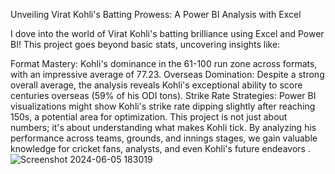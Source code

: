 Unveiling Virat Kohli's Batting Prowess: A Power BI Analysis with Excel

I dove into the world of Virat Kohli's batting brilliance using Excel and Power BI! This project goes beyond basic stats, uncovering insights like:

Format Mastery: Kohli's dominance in the 61-100 run zone across formats, with an impressive average of 77.23.
Overseas Domination: Despite a strong overall average, the analysis reveals Kohli's exceptional ability to score centuries overseas (59% of his ODI tons).
Strike Rate Strategies: Power BI visualizations might show Kohli's strike rate dipping slightly after reaching 150s, a potential area for optimization.
This project is not just about numbers; it's about understanding what makes Kohli tick. By analyzing his performance across teams, grounds, and innings stages, we gain valuable knowledge for cricket fans, analysts, and even Kohli's future endeavors
.![Screenshot 2024-06-05 183019](https://github.com/Aryankumarr/Virat_kohli_performence_analysis/assets/147814029/974f1c17-63b9-4e6d-b694-80bfb86a8c7b)
